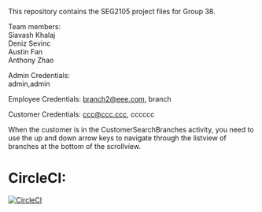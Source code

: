 This repository contains the SEG2105 project files for Group 38.  

Team members:  
Siavash Khalaj  
Deniz Sevinc  
Austin Fan  
Anthony Zhao  

Admin Credentials:  
admin,admin  

Employee Credentials:
branch2@eee.com, branch

Customer Credentials:
ccc@ccc.ccc, cccccc

When the customer is in the CustomerSearchBranches activity, you need to use the up and down arrow keys to navigate through the listview of branches at the bottom of the scrollview.

# CircleCI:
[![CircleCI](https://circleci.com/gh/SEG2105-uottawa/seg2105f20-project-project_gr-38.svg?style=svg&circle-token=3a96decdc7df709bde4a346063940b2354185cb8	)](https://app.circleci.com/pipelines/gh/SEG2105-uottawa)
